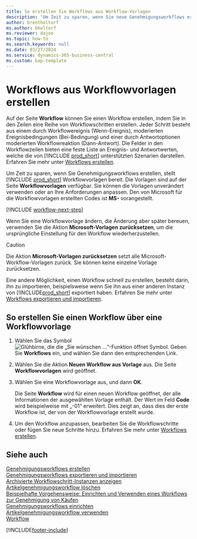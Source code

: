 ```yaml
---
title: So erstellen Sie Workflows aus Workflow-Vorlagen
description: 'Um Zeit zu sparen, wenn Sie neue Genehmigungsworkflows erstellen, können Sie Workflows aus Workflowvorlagen erstellen.'
author: brentholtorf
ms.author: bholtorf
ms.reviewer: dajoo
ms.topic: how-to
ms.search.keywords: null
ms.date: 03/27/2024
ms.service: dynamics-365-business-central
ms.custom: bap-template
---
```

# Workflows aus Workflowvorlagen erstellen

Auf der Seite **Workflow** können Sie einen Workflow erstellen, indem Sie in den Zeilen eine Reihe von Workflowschritten erstellen. Jeder Schritt besteht aus einem durch Workflowereignis (Wenn-Ereignis), moderierten Ereignisbedingungen (Bei-Bedingung) und einer durch Antwortoptionen moderierten Workflowreaktion (Dann-Antwort). Die Felder in den Workflowzeilen bieten eine feste Liste an Ereignis- und Antwortwerten, welche die von [!INCLUDE [prod_short](includes/prod_short.md)] unterstützten Szenarien darstellen. Erfahren Sie mehr unter [Workflows erstellen](across-how-to-create-workflows.md).

Um Zeit zu sparen, wenn Sie Genehmigungsworkflows erstellen, stellt [!INCLUDE [prod_short](includes/prod_short.md)] Workflowvorlagen bereit. Die Vorlagen sind auf der Seite **Workflowvorlagen** verfügbar. Sie können die Vorlagen unverändert verwenden oder an Ihre Anforderungen anpassen. Den von Microsoft für die Workflowvorlagen erstellten Codes ist **MS-** vorangestellt.

[!INCLUDE [workflow-next-step](includes/workflow-next-step.md)]

Wenn Sie eine Workflowvorlage ändern, die Änderung aber später bereuen, verwenden Sie die Aktion **Microsoft-Vorlagen zurücksetzen**, um die ursprüngliche Einstellung für den Workflow wiederherzustellen.

> [!CAUTION]
> Die Aktion **Microsoft-Vorlagen zurücksetzen** setzt alle Microsoft-Workflow-Vorlagen zurück. Sie können keine einzelne Vorlage zurücksetzen.  

Eine andere Möglichkeit, einen Workflow schnell zu erstellen, besteht darin, ihn zu importieren, beispielsweise wenn Sie ihn aus einer anderen Instanz von [!INCLUDE[prod_short](includes/prod_short.md)] exportiert haben. Erfahren Sie mehr unter [Workflows exportieren und importieren](across-how-to-export-and-import-workflows.md).  

## So erstellen Sie einen Workflow über eine Workflowvorlage

1. Wählen Sie das Symbol ![Glühbirne, die die „Sie wünschen ...“-Funktion öffnet](media/ui-search/search_small.png "Wie möchten Sie weiter verfahren?") Symbol. Geben Sie **Workflows** ein, und wählen Sie dann den entsprechenden Link.  
2. Wählen Sie die Aktion **Neuen Workflow aus Vorlage** aus. Die Seite **Workflowvorlagen** wird geöffnet.  
3. Wählen Sie eine Workflowvorlage aus, und dann **OK**.  

   Die Seite **Workflow** wird für einen neuen Workflow geöffnet, der alle Informationen der ausgewählten Vorlage enthält. Der Wert im Feld **Code** wird beispielweise mit „-01“ erweitert. Dies zeigt an, dass dies der erste Workflow ist, der von der Workflowvorlage erstellt wurde.  
4. Um den Workflow anzupassen, bearbeiten Sie die Workflowschritte oder fügen Sie neue Schritte hinzu. Erfahren Sie mehr unter [Workflows erstellen](across-how-to-create-workflows.md).  

## Siehe auch

[Genehmigungsworkflows erstellen](across-how-to-create-workflows.md)  
[Genehmigungsworkflows exportieren und importieren](across-how-to-export-and-import-workflows.md)  
[Archivierte Workflowschritt-Instanzen anzeigen](across-how-to-view-archived-workflow-step-instances.md)  
[Artikelgenehmigungsworkflow löschen](across-how-to-delete-workflows.md)  
[Beispielhafte Vorgehensweise: Einrichten und Verwenden eines Workflows zur Genehmigung von Käufen](walkthrough-setting-up-and-using-a-purchase-approval-workflow.md)  
[Genehmigungsworkflows einrichten](across-set-up-workflows.md)  
[Artikelgenehmigungsworkflow verwenden](across-use-workflows.md)  
[Workflow](across-workflow.md)  


[!INCLUDE[footer-include](includes/footer-banner.md)]
